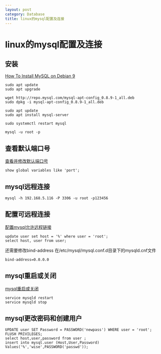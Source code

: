 ```yaml
---
layout: post
category: Database
title: linux的mysql配置及连接
---
```


# linux的mysql配置及连接

## 安装
[How To Install MySQL on Debian 9 ](https://tecadmin.net/install-mysql-server-on-debian9-stretch/)

```shell
sudo apt update 
sudo apt upgrade

wget http://repo.mysql.com/mysql-apt-config_0.8.9-1_all.deb
sudo dpkg -i mysql-apt-config_0.8.9-1_all.deb

sudo apt update 
sudo apt install mysql-server

sudo systemctl restart mysql

mysql -u root -p
```

## 查看默认端口号
[查看并修改默认端口号](https://www.cnblogs.com/tianlangshu/p/5665290.html)

```shell
show global variables like 'port';
```

## mysql远程连接
```shell
mysql -h 192.168.5.116 -P 3306 -u root -p123456
```

## 配置可远程连接
[配置mysql允许远程链接](https://www.cnblogs.com/skyWings/p/5952795.html)
```shell
update user set host = '%' where user = 'root';
select host, user from user;
```
还需要修改bind-address
在/etc/mysql/mysql.conf.d目录下的mysqld.cnf文件
```
bind-address=0.0.0.0
```

## mysql重启或关闭
[mysql重启或关闭](https://www.cnblogs.com/linjiqin/p/3544472.html)
```shell
service mysqld restart 
service mysqld stop
```

## mysql更改密码和创建用户
```shell
UPDATE user SET Password = PASSWORD('newpass') WHERE user = 'root';
FLUSH PRIVILEGES;
select host,user,password from user ;
insert into mysql.user (Host,User,Password) Values('%','wise',PASSWORD('passwd'));
```